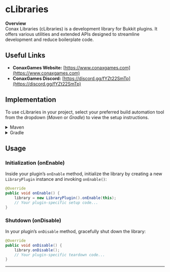 # cLibraries

**Overview**  
Conax Libraries (cLibraries) is a development library for Bukkit plugins. It offers various utilities and extended APIs designed to streamline development and reduce boilerplate code.

## Useful Links
- **ConaxGames Website:** [https://www.conaxgames.com](https://www.conaxgames.com)
- **ConaxGames Discord:** [https://discord.gg/fYZt22SmTp](https://discord.gg/fYZt22SmTp)

## Implementation

To use cLibraries in your project, select your preferred build automation tool from the dropdown (_Maven_ or _Gradle_) to view the setup instructions.

<details>
    <summary>Maven</summary>

Add the following lines to your `pom.xml` inside of `dependencies` block:
```xml
<dependency>
    <groupId>com.conaxgames</groupId>
    <artifactId>clibraries</artifactId>
    <version>1.1.3</version>
    <scope>compile</scope>
</dependency>
```

Because cLibraries must be shaded into your plugin to avoid conflicts, you should configure the _[maven-shade-plugin](https://maven.apache.org/plugins/maven-shade-plugin/)_ with relocation in your `pom.xml`:

```xml
<configuration>
    <relocations>
        <relocation>
            <pattern>com.conaxgames.libraries</pattern>
            <shadedPattern>com.conaxgames.{x}.clib</shadedPattern>
        </relocation>
    </relocations>
</configuration>
```
</details>

<details>
    <summary>Gradle</summary>

Add the following lines to your `build.gradle` inside of `dependencies` block:
```groovy
compileOnly group: 'com.conaxgames', name: 'clibraries', version: '1.1.3'
```

Because cLibraries must be shaded into your plugin to avoid conflicts, you should configure the _[Shadow Plugin](https://plugins.gradle.org/plugin/com.github.johnrengelman.shadow)_ with relocation in your `build.gradle`:

```groovy
relocate 'com.conaxgames.libraries', 'com.conaxgames.{x}.clib'
```
</details>

## Usage

### Initialization (onEnable)

Inside your plugin’s `onEnable` method, initialize the library by creating a new `LibraryPlugin` instance and invoking `onEnable()`:

```java
@Override
public void onEnable() {
    library = new LibraryPlugin().onEnable(this);
    // Your plugin-specific setup code...
}
```

### Shutdown (onDisable)

In your plugin’s `onDisable` method, gracefully shut down the library:

```java
@Override
public void onDisable() {
    library.onDisable();
    // Your plugin-specific teardown code...
}
```

---
